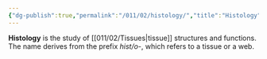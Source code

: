 ```yaml
---
{"dg-publish":true,"permalink":"/011/02/histology/","title":"Histology","tags":["BIOL422"],"created":"2024-09-26T13:45:04.092-07:00","updated":"2024-09-26T15:19:11.282-07:00"}
---
```


**Histology** is the study of [[011/02/Tissues\|tissue]] structures and functions. The name derives from the prefix *hist/o-*, which refers to a tissue or a web.